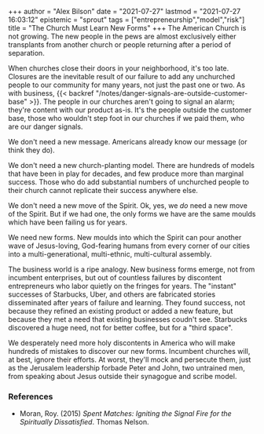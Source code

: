 +++
author = "Alex Bilson"
date = "2021-07-27"
lastmod = "2021-07-27 16:03:12"
epistemic = "sprout"
tags = ["entrepreneurship","model","risk"]
title = "The Church Must Learn New Forms"
+++
The American Church is not growing. The new people in the pews are almost exclusively either transplants from another church or people returning after a period of separation.

When churches close their doors in your neighborhood, it's too late. Closures are the inevitable result of our failure to add any unchurched people to our community for many years, not just the past one or two. As with business, {{< backref "/notes/danger-signals-are-outside-customer-base" >}}. The people in our churches aren't going to signal an alarm; they're content with our product as-is. It's the people outside the customer base, those who wouldn't step foot in our churches if we paid them, who are our danger signals.

We don't need a new message. Americans already know our message (or think they do).

We don't need a new church-planting model. There are hundreds of models that have been in play for decades, and few produce more than marginal success. Those who do add substantial numbers of unchurched people to their church cannot replicate their success anywhere else.

We don't need a new move of the Spirit. Ok, yes, we _do_ need a new move of the Spirit. But if we had one, the only forms we have are the same moulds which have been failing us for years.

We need new forms. New moulds into which the Spirit can pour another wave of Jesus-loving, God-fearing humans from every corner of our cities into a multi-generational, multi-ethnic, multi-cultural assembly.

The business world is a ripe analogy. New business forms emerge, not from incumbent enterprises, but out of countless failures by discontent entrepreneurs who labor quietly on the fringes for years. The "instant" successes of Starbucks, Uber, and others are fabricated stories disseminated after years of failure and learning. They found success, not because they refined an existing product or added a new feature, but because they met a need that existing businesses coudn't see. Starbucks discovered a huge need, not for better coffee, but for a "third space".

We desperately need more holy discontents in America who will make hundreds of mistakes to discover our new forms. Incumbent churches will, at best, ignore their efforts. At worst, they'll mock and persecute them, just as the Jerusalem leadership forbade Peter and John, two untrained men, from speaking about Jesus outside their synagogue and scribe model.

### References

- Moran, Roy. (2015) _Spent Matches: Igniting the Signal Fire for the Spiritually Dissatisfied_. Thomas Nelson.

